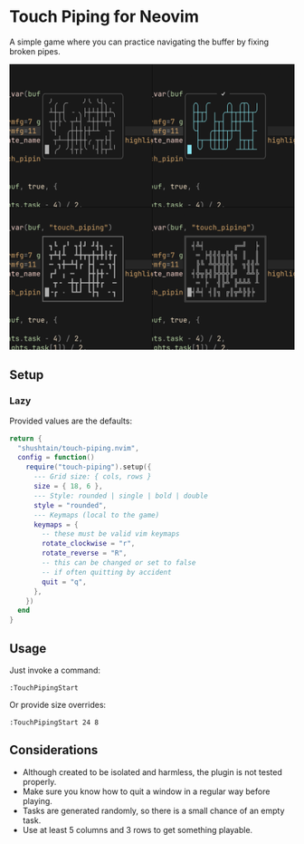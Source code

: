 # Touch Piping for Neovim

A simple game where you can practice navigating the buffer by fixing broken pipes.

![Example](https://raw.githubusercontent.com/shushtain/touch-piping.nvim/refs/heads/main/example.png)

## Setup

### Lazy

Provided values are the defaults:

```lua
return {
  "shushtain/touch-piping.nvim",
  config = function()
    require("touch-piping").setup({
      --- Grid size: { cols, rows }
      size = { 18, 6 },
      --- Style: rounded | single | bold | double
      style = "rounded",
      --- Keymaps (local to the game)
      keymaps = {
        -- these must be valid vim keymaps
        rotate_clockwise = "r",
        rotate_reverse = "R",
        -- this can be changed or set to false
        -- if often quitting by accident
        quit = "q",
      },
    })
  end
}
```

## Usage

Just invoke a command:

```vim
:TouchPipingStart
```

Or provide size overrides:

```vim
:TouchPipingStart 24 8
```

## Considerations

- Although created to be isolated and harmless, the plugin is not tested properly.
- Make sure you know how to quit a window in a regular way before playing.
- Tasks are generated randomly, so there is a small chance of an empty task.
- Use at least 5 columns and 3 rows to get something playable.

